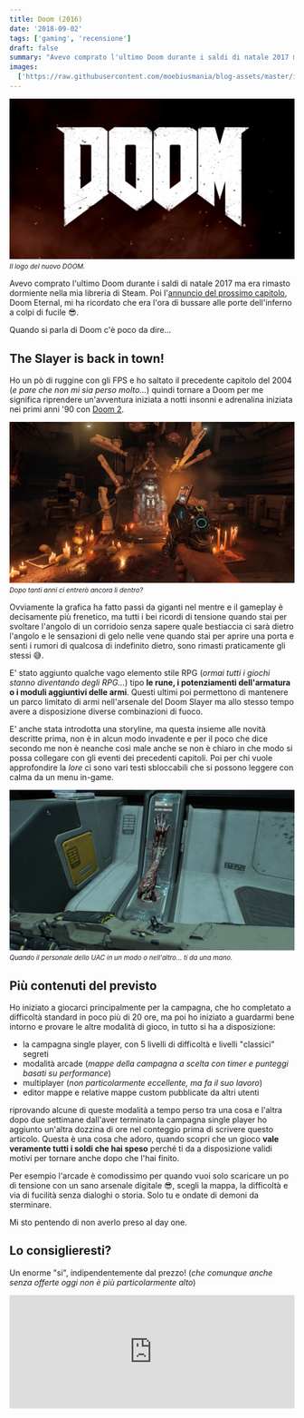 ```yaml
---
title: Doom (2016)
date: '2018-09-02'
tags: ['gaming', 'recensione']
draft: false
summary: "Avevo comprato l'ultimo Doom durante i saldi di natale 2017 ma era rimasto dormiente nella mia libreria di Steam. Poi l'annuncio del prossimo capitolo, Doom Eternal, mi ha ricordato che era l'ora di bussare alle porte dell'inferno a colpi di fucile 😎."
images:
  ['https://raw.githubusercontent.com/moebiusmania/blog-assets/master/images/2019/doom_logo.png']
---
```


![Il logo del nuovo DOOM.](https://raw.githubusercontent.com/moebiusmania/blog-assets/master/images/2019/doom_logo.png)<small>_Il logo del nuovo DOOM._</small>

Avevo comprato l'ultimo Doom durante i saldi di natale 2017 ma era rimasto dormiente nella mia libreria di Steam. Poi l'[annuncio del prossimo capitolo](https://www.youtube.com/watch?v=CGq8Ee2gOe4), Doom Eternal, mi ha ricordato che era l'ora di bussare alle porte dell'inferno a colpi di fucile 😎.

Quando si parla di Doom c'è poco da dire...

## The Slayer is back in town!

Ho un pò di ruggine con gli FPS e ho saltato il precedente capitolo del 2004 (_e pare che non mi sia perso molto..._) quindi tornare a Doom per me significa riprendere un'avventura iniziata a notti insonni e adrenalina iniziata nei primi anni '90 con [Doom 2](https://raw.githubusercontent.com/moebiusmania/blog-assets/master/images/2019/doom_suite.png).

![Dopo tanti anni ci entrerò aancora li dentro?](https://raw.githubusercontent.com/moebiusmania/blog-assets/master/images/2019/doom_suite.png) <small>_Dopo tanti anni ci entrerò ancora li dentro?_</small>

Ovviamente la grafica ha fatto passi da giganti nel mentre e il gameplay è decisamente più frenetico, ma tutti i bei ricordi di tensione quando stai per svoltare l'angolo di un corridoio senza sapere quale bestiaccia ci sarà dietro l'angolo e le sensazioni di gelo nelle vene quando stai per aprire una porta e senti i rumori di qualcosa di indefinito dietro, sono rimasti praticamente gli stessi 😅.

E' stato aggiunto qualche vago elemento stile RPG (_ormai tutti i giochi stanno diventando degli RPG..._) tipo **le rune, i potenziamenti dell'armatura o i moduli aggiuntivi delle armi**. Questi ultimi poi permettono di mantenere un parco limitato di armi nell'arsenale del Doom Slayer ma allo stesso tempo avere a disposizione diverse combinazioni di fuoco.

E' anche stata introdotta una storyline, ma questa insieme alle novità descritte prima, non è in alcun modo invadente e per il poco che dice secondo me non è neanche così male anche se non è chiaro in che modo si possa collegare con gli eventi dei precedenti capitoli. Poi per chi vuole approfondire la _lore_ ci sono vari testi sbloccabili che si possono leggere con calma da un menu in-game.

![Quando il personale dello UAC in un modo o nell'altro... ti da una mano.](https://raw.githubusercontent.com/moebiusmania/blog-assets/master/images/2019/doom_arm.png) <small>_Quando il personale dello UAC in un modo o nell'altro... ti da una mano._</small>

## Più contenuti del previsto

Ho iniziato a giocarci principalmente per la campagna, che ho completato a difficoltà standard in poco più di 20 ore, ma poi ho iniziato a guardarmi bene intorno e provare le altre modalità di gioco, in tutto si ha a disposizione:

- la campagna single player, con 5 livelli di difficoltà e livelli "classici" segreti
- modalità arcade (_mappe della campagna a scelta con timer e punteggi basati su performance_)
- multiplayer (_non particolarmente eccellente, ma fa il suo lavoro_)
- editor mappe e relative mappe custom pubblicate da altri utenti

riprovando alcune di queste modalità a tempo perso tra una cosa e l'altra dopo due settimane dall'aver terminato la campagna single player ho aggiunto un'altra dozzina di ore nel conteggio prima di scrivere questo articolo. Questa è una cosa che adoro, quando scopri che un gioco **vale veramente tutti i soldi che hai speso** perché ti da a disposizione validi motivi per tornare anche dopo che l'hai finito.

Per esempio l'arcade è comodissimo per quando vuoi solo scaricare un po di tensione con un sano arsenale digitale 😎, scegli la mappa, la difficoltà e via di fucilità senza dialoghi o storia. Solo tu e ondate di demoni da sterminare.

Mi sto pentendo di non averlo preso al day one.

## Lo consiglieresti?

Un enorme "si", indipendentemente dal prezzo! (_che comunque anche senza offerte oggi non è più particolarmente alto_)

<iframe src="https://store.steampowered.com/widget/379720/" frameBorder="0" width="100%" height="200" allowFullScreen></iframe>
